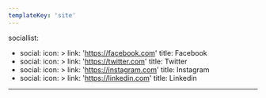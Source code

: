 ```yaml
---
templateKey: 'site'
---
```

sociallist:
  - social:
      icon: >
        <path d="M22.676 0H1.324C.593 0 0 .593 0 1.324v21.352C0 23.408.593 24
        1.324 24h11.494v-9.294H9.689v-3.621h3.129V8.41c0-3.099 1.894-4.785
        4.659-4.785 1.325 0 2.464.097 2.796.141v3.24h-1.921c-1.5
        0-1.792.721-1.792 1.771v2.311h3.584l-.465 3.63H16.56V24h6.115c.733 0
        1.325-.592 1.325-1.324V1.324C24 .593 23.408 0 22.676 0" />
      link: 'https://facebook.com'
      title: Facebook
  - social:
      icon: >
        <path d="M23.954 4.569c-.885.389-1.83.654-2.825.775 1.014-.611
        1.794-1.574 2.163-2.723-.951.555-2.005.959-3.127
        1.184-.896-.959-2.173-1.559-3.591-1.559-2.717 0-4.92 2.203-4.92 4.917 0
        .39.045.765.127 1.124C7.691 8.094 4.066 6.13 1.64 3.161c-.427.722-.666
        1.561-.666 2.475 0 1.71.87 3.213 2.188
        4.096-.807-.026-1.566-.248-2.228-.616v.061c0 2.385 1.693 4.374 3.946
        4.827-.413.111-.849.171-1.296.171-.314 0-.615-.03-.916-.086.631 1.953
        2.445 3.377 4.604 3.417-1.68 1.319-3.809 2.105-6.102 2.105-.39
        0-.779-.023-1.17-.067 2.189 1.394 4.768 2.209 7.557 2.209 9.054 0
        13.999-7.496 13.999-13.986 0-.209 0-.42-.015-.63.961-.689 1.8-1.56
        2.46-2.548l-.047-.02z" />
      link: 'https://twitter.com'
      title: Twitter
  - social:
      icon: >
        <path d="M12 0C8.74 0 8.333.015 7.053.072 5.775.132 4.905.333
        4.14.63c-.789.306-1.459.717-2.126 1.384S.935 3.35.63 4.14C.333 4.905.131
        5.775.072 7.053.012 8.333 0 8.74 0 12s.015 3.667.072 4.947c.06 1.277.261
        2.148.558 2.913.306.788.717 1.459 1.384 2.126.667.666 1.336 1.079 2.126
        1.384.766.296 1.636.499 2.913.558C8.333 23.988 8.74 24 12 24s3.667-.015
        4.947-.072c1.277-.06 2.148-.262 2.913-.558.788-.306 1.459-.718
        2.126-1.384.666-.667 1.079-1.335
        1.384-2.126.296-.765.499-1.636.558-2.913.06-1.28.072-1.687.072-4.947s-.015-3.667-.072-4.947c-.06-1.277-.262-2.149-.558-2.913-.306-.789-.718-1.459-1.384-2.126C21.319
        1.347 20.651.935 19.86.63c-.765-.297-1.636-.499-2.913-.558C15.667.012
        15.26 0 12 0zm0 2.16c3.203 0 3.585.016 4.85.071 1.17.055 1.805.249
        2.227.415.562.217.96.477 1.382.896.419.42.679.819.896 1.381.164.422.36
        1.057.413 2.227.057 1.266.07 1.646.07 4.85s-.015 3.585-.074 4.85c-.061
        1.17-.256 1.805-.421 2.227-.224.562-.479.96-.899
        1.382-.419.419-.824.679-1.38.896-.42.164-1.065.36-2.235.413-1.274.057-1.649.07-4.859.07-3.211
        0-3.586-.015-4.859-.074-1.171-.061-1.816-.256-2.236-.421-.569-.224-.96-.479-1.379-.899-.421-.419-.69-.824-.9-1.38-.165-.42-.359-1.065-.42-2.235-.045-1.26-.061-1.649-.061-4.844
        0-3.196.016-3.586.061-4.861.061-1.17.255-1.814.42-2.234.21-.57.479-.96.9-1.381.419-.419.81-.689
        1.379-.898.42-.166 1.051-.361 2.221-.421 1.275-.045 1.65-.06
        4.859-.06l.045.03zm0 3.678c-3.405 0-6.162 2.76-6.162 6.162 0 3.405 2.76
        6.162 6.162 6.162 3.405 0 6.162-2.76 6.162-6.162
        0-3.405-2.76-6.162-6.162-6.162zM12 16c-2.21 0-4-1.79-4-4s1.79-4 4-4 4
        1.79 4 4-1.79 4-4 4zm7.846-10.405c0 .795-.646 1.44-1.44 1.44-.795
        0-1.44-.646-1.44-1.44 0-.794.646-1.439 1.44-1.439.793-.001 1.44.645 1.44
        1.439z" />
      link: 'https://instagram.com'
      title: Instagram
  - social:
      icon: >
        <path d="M20.447
        20.452h-3.554v-5.569c0-1.328-.027-3.037-1.852-3.037-1.853 0-2.136
        1.445-2.136 2.939v5.667H9.351V9h3.414v1.561h.046c.477-.9 1.637-1.85
        3.37-1.85 3.601 0 4.267 2.37 4.267 5.455v6.286zM5.337 7.433c-1.144
        0-2.063-.926-2.063-2.065 0-1.138.92-2.063 2.063-2.063 1.14 0 2.064.925
        2.064 2.063 0 1.139-.925 2.065-2.064 2.065zm1.782
        13.019H3.555V9h3.564v11.452zM22.225 0H1.771C.792 0 0 .774 0
        1.729v20.542C0 23.227.792 24 1.771 24h20.451C23.2 24 24 23.227 24
        22.271V1.729C24 .774 23.2 0 22.222 0h.003z" />
      link: 'https://linkedin.com'
      title: Linkedin
---


